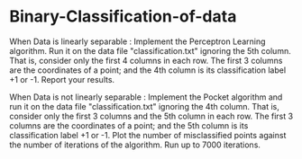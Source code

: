# Binary-Classification-of-data

When Data is linearly separable :
Implement the Perceptron Learning algorithm. Run it on the data file "classification.txt"
ignoring the 5th column. That is, consider only the first 4 columns in each row. The first 3 columns are
the coordinates of a point; and the 4th column is its classification label +1 or -1. Report your results.

When Data is not linearly separable :
Implement the Pocket algorithm and run it on the data file "classification.txt" ignoring the 4th
column. That is, consider only the first 3 columns and the 5th column in each row. The first 3 columns
are the coordinates of a point; and the 5th column is its classification label +1 or -1. Plot the number of
misclassified points against the number of iterations of the algorithm. Run up to 7000 iterations.
